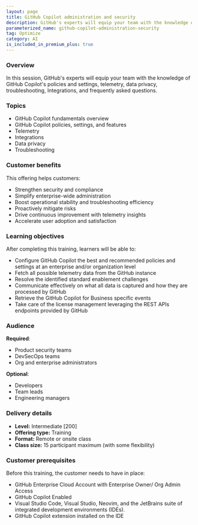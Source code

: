 ```yaml
---
layout: page
title: GitHub Copilot administration and security
description: GitHub's experts will equip your team with the knowledge of GitHub Copilot's policies and settings, telemetry, data privacy, troubleshooting, Integrations, and frequently asked questions.
parameterized_name: github-copilot-administration-security
tag: Optimize
category: AI
is_included_in_premium_plus: true
---
```


### Overview

In this session, GitHub's experts will equip your team with the knowledge of GitHub Copilot's policies and settings, telemetry, data privacy, troubleshooting, Integrations, and frequently asked questions.

### Topics

* GitHub Copilot fundamentals overview  
* GitHub Copilot policies, settings, and features  
* Telemetry  
* Integrations  
* Data privacy  
* Troubleshooting

### Customer benefits

This offering helps customers:

* Strengthen security and compliance  
* Simplify enterprise-wide administration  
* Boost operational stability and troubleshooting efficiency  
* Proactively mitigate risks  
* Drive continuous improvement with telemetry insights  
* Accelerate user adoption and satisfaction

### Learning objectives

After completing this training, learners will be able to: 

* Configure GitHub Copilot the best and recommended policies and settings at an enterprise and/or organization level  
* Fetch all possible telemetry data from the GitHub instance  
* Resolve the identified standard enablement challenges  
* Communicate effectively on what all data is captured and how they are processed by GitHub  
* Retrieve the GitHub Copilot for Business specific events  
* Take care of the license management leveraging the REST APIs endpoints provided by GitHub

### Audience

**Required**:

* Product security teams  
* DevSecOps teams  
* Org and enterprise administrators

**Optional**:

* Developers  
* Team leads  
* Engineering managers

### Delivery details

* **Level:** Intermediate \[200\]  
* **Offering type:** Training  
* **Format:** Remote or onsite class  
* **Class size:** 15 participant maximum (with some flexibility)  

### Customer prerequisites

Before this training, the customer needs to have in place:

* GitHub Enterprise Cloud Account with Enterprise Owner/ Org Admin Access  
* GitHub Copilot Enabled  
* Visual Studio Code, Visual Studio, Neovim, and the JetBrains suite of integrated development environments (IDEs).  
* GitHub Copilot extension installed on the IDE
